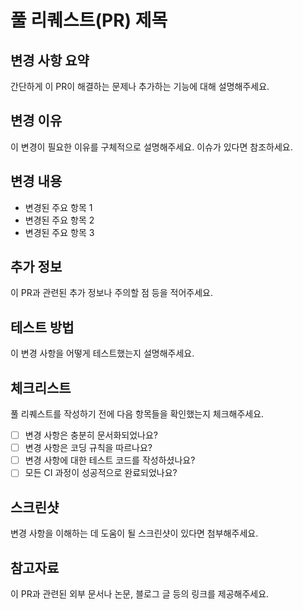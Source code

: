 # 풀 리퀘스트(PR) 제목

## 변경 사항 요약
간단하게 이 PR이 해결하는 문제나 추가하는 기능에 대해 설명해주세요.

## 변경 이유
이 변경이 필요한 이유를 구체적으로 설명해주세요. 이슈가 있다면 참조하세요.

## 변경 내용
- 변경된 주요 항목 1
- 변경된 주요 항목 2
- 변경된 주요 항목 3

## 추가 정보
이 PR과 관련된 추가 정보나 주의할 점 등을 적어주세요.

## 테스트 방법
이 변경 사항을 어떻게 테스트했는지 설명해주세요.

## 체크리스트
풀 리퀘스트를 작성하기 전에 다음 항목들을 확인했는지 체크해주세요.
- [ ] 변경 사항은 충분히 문서화되었나요?
- [ ] 변경 사항은 코딩 규칙을 따르나요?
- [ ] 변경 사항에 대한 테스트 코드를 작성하셨나요?
- [ ] 모든 CI 과정이 성공적으로 완료되었나요?

## 스크린샷
변경 사항을 이해하는 데 도움이 될 스크린샷이 있다면 첨부해주세요.

## 참고자료
이 PR과 관련된 외부 문서나 논문, 블로그 글 등의 링크를 제공해주세요.
